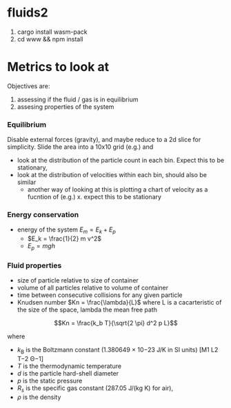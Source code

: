 # fluids2


1. cargo install  wasm-pack
2. cd www && npm install 




# Metrics to look at

Objectives are:
1. assessing if the fluid / gas is in equilibrium
2. assesing properties of the system



### Equilibrium

Disable external forces (gravity), and maybe reduce to a 2d slice for simplicity.
Slide the area into a 10x10 grid (e.g.) and 
- look at the distribution of the particle count in each bin. Expect this to be stationary,
- look at the distribution of velocities within each bin, should also be similar
  - another way of looking at this is plotting a chart of velocity as a fucntion of (e.g.) x. expect this to be stationary


### Energy conservation
- energy of the system $E_m = E_k + E_p$
  - $E_k = \frac{1}{2} m v^2$
  - $E_p = m g h$

### Fluid properties

- size of particle relative to size of container
- volume of all particles relative to volume of container
- time between consecutive collisions for any given particle
- Knudsen number $Kn = \frac{\lambda}{L}$ where L is a cacarteristic of the size of the space, lambda the mean free path

$$Kn = \frac{k_b T}{\sqrt{2 \pi} d^2 p L}$$

where
- $k_{\text{B}}$ is the Boltzmann constant (1.380649 × 10−23 J/K in SI units) [M1 L2 T−2 Θ−1]
- $T$ is the thermodynamic temperature 
- $d$ is the particle hard-shell diameter 
- $p$ is the static pressure
- $R_{s}$ is the specific gas constant (287.05 J/(kg K) for air),
- $\rho$ is the density